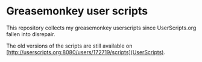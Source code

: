 Greasemonkey user scripts
=========================

This repository collects my greasemonkey userscripts since
UserScripts.org fallen into disrepair.

The old versions of the scripts are still available on 
[http://userscripts.org:8080/users/172719/scripts](UserScripts).
